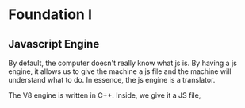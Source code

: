 # Foundation I

## Javascript Engine

By default, the computer doesn't really know what js is. By having a js engine, it allows us to give the machine a js file and the machine will understand what to do. In essence, the js engine is a translator. 

The V8 engine is written in C++. Inside, we give it a JS file, 
